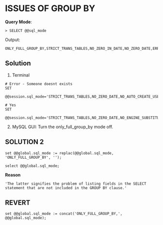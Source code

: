 # ISSUES OF GROUP BY

**Query Mode**: 
```
> SELECT @@sql_mode
```

Output:
```
ONLY_FULL_GROUP_BY,STRICT_TRANS_TABLES,NO_ZERO_IN_DATE,NO_ZERO_DATE,ERROR_FOR_DIVISION_BY_ZERO,NO_ENGINE_SUBSTITUTION
```

## Solution

1. Terminal
```
# Error - Someone doesnt exists
SET 
 @@session.sql_mode='STRICT_TRANS_TABLES,NO_ZERO_DATE,NO_AUTO_CREATE_USER,NO_ENGINE_SUBSTITUTION';

# Yes
SET 
 @@session.sql_mode='STRICT_TRANS_TABLES,NO_ZERO_DATE,NO_ENGINE_SUBSTITUTION';
```

2. MySQL GUI: Turn the only_full_group_by mode off. 

## SOLUTION 2

```
set @@global.sql_mode := replac(@@global.sql_mode, 'ONLY_FULL_GROUP_BY', '');
```

```
select @@global.sql_mode;
```

**Reason**
```
'The latter signifies the problem of listing fields in the SELECT statement that are not included in the GROUP BY clause.'
```

## REVERT

```
set @@global.sql_mode := concat('ONLY_FULL_GROUP_BY,', @@global.sql_mode);
```
